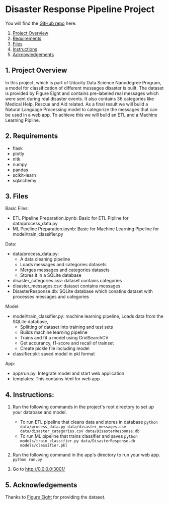 # Disaster Response Pipeline Project

You will find the [GitHub repo](https://github.com/fabieck/Disaster-Response-Pipeline.git) here.

1. [Project Overview](#overview)
2. [Requirements](#requirements)
3. [Files](#files)
4. [Instructions](#instructions)
5. [Acknowledgements](#acknowledgements)

<a id='overview'></a>

## 1. Project Overview

In this project, which is part of Udacity Data Science Nanodegree Program, a model for classification of different messages disaster is built. The dataset is provided by Figure Eight and contains pre-labeled real messages which were sent during real disaster events. It also contains 36 categories like Medical Help, Rescue and Aid related. As a final result we will build a Natural Language Processing model to categorize the messages that can be used in a web app. To achieve this we will build an ETL and a Machine Learning Pipline.  

<a id='requirements'></a>

## 2. Requirements

- flask
- plotly
- nltk
- numpy
- pandas
- scikit-learn
- sqlalchemy

<a id='files'></a>

## 3. Files
Basic Files:
- ETL Pipeline Preparation.ipynb: Basic for ETL Pipline for data/process_data.py
- ML Pipeline Preparation.ipynb: Basic for Machine Learning Pipeline for model/train_classifier.py 

Data:
- data/process_data.py: 
  - A data cleaning pipeline
  - Loads messages and categories datasets
  - Merges messages and categories datasets
  - Stores it in a SQLite database
- disaster_categories.csv: dataset contains categories
- disaster_messages.csv: dataset contains messages  
- DisasterResponse.db: SQLite database which conatins dataset with processes messages and categories

Model:
- model/train_classifier.py: machine learning pipeline, Loads data from the SQLite database, 
  - Splitting of dataset into training and test sets
  - Builds machine learning pipeline
  - Trains and fit a model using GridSearchCV
  - Get accurancy, f1-score and recall of trainset
  - Create pickle file including model
- classifier.pkl: saved model in pkl format
  
App:
- app/run.py: Integrate model and start web application
- templates: This contains html for web app

<a id='instructions'></a>
  
## 4. Instructions:
1. Run the following commands in the project's root directory to set up your database and model.

    - To run ETL pipeline that cleans data and stores in database
        `python data/process_data.py data/disaster_messages.csv data/disaster_categories.csv data/DisasterResponse.db`
    - To run ML pipeline that trains classifier and saves
        `python models/train_classifier.py data/DisasterResponse.db models/classifier.pkl`

2. Run the following command in the app's directory to run your web app.
    `python run.py`

3. Go to http://0.0.0.0:3001/


<a id='acknowledgements'></a>

## 5. Acknowledgements

Thanks to [Figure Eight](https://www.figure-eight.com/) for providing the dataset.
